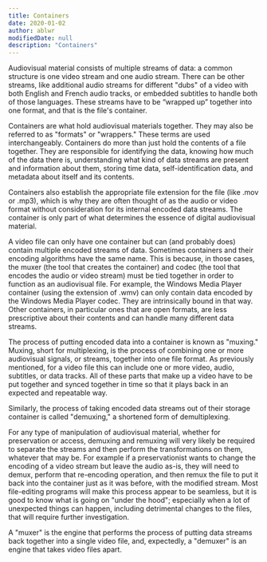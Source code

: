 ```yaml
---
title: Containers
date: 2020-01-02
author: ablwr
modifiedDate: null
description: "Containers"
---
```


Audiovisual material consists of multiple streams of data: a common structure is one video stream and one audio stream. There can be other streams, like additional audio streams for different "dubs" of a video with both English and French audio tracks, or embedded subtitles to handle both of those languages. These streams have to be “wrapped up” together into one format, and that is the file's container.  

Containers are what hold audiovisual materials together. They may also be referred to as "formats" or "wrappers." These terms are used interchangeably. Containers do more than just hold the contents of a file together. They are responsible for identifying the data, knowing how much of the data there is, understanding what kind of data streams are present and information about them, storing time data, self-identification data, and metadata about itself and its contents.  

Containers also establish the appropriate file extension for the file (like .mov or .mp3), which is why they are often thought of as the audio or video format without consideration for its internal encoded data streams. The container is only part of what determines the essence of digital audiovisual material.  

A video file can only have one container but can (and probably does) contain multiple encoded streams of data. Sometimes containers and their encoding algorithms have the same name. This is because, in those cases, the muxer (the tool that creates the container) and codec (the tool that encodes the audio or video stream) must be tied together in order to function as an audiovisual file. For example, the Windows Media Player container (using the extension of .wmv) can only contain data encoded by the Windows Media Player codec. They are intrinsically bound in that way. Other containers, in particular ones that are open formats, are less prescriptive about their contents and can handle many different data streams.  

The process of putting encoded data into a container is known as "muxing." Muxing, short for multiplexing, is the process of combining one or more audiovisual signals, or streams, together into one file format. As previously mentioned, for a video file this can include one or more video, audio, subtitles, or data tracks. All of these parts that make up a video have to be put together and synced together in time so that it plays back in an expected and repeatable way.  

Similarly, the process of taking encoded data streams out of their storage container is called "demuxing," a shortened form of demultiplexing.  

For any type of manipulation of audiovisual material, whether for preservation or access, demuxing and remuxing will very likely be required to separate the streams and then perform the transformations on them, whatever that may be. For example if a preservationist wants to change the encoding of a video stream but leave the audio as-is, they will need to demux, perform that re-encoding operation, and then remux the file to put it back into the container just as it was before, with the modified stream. Most file-editing programs will make this process appear to be seamless, but it is good to know what is going on "under the hood"; especially when a lot of unexpected things can happen, including detrimental changes to the files, that will require further investigation.  

A "muxer" is the engine that performs the process of putting data streams back together into a single video file, and, expectedly, a "demuxer" is an engine that takes video files apart.
